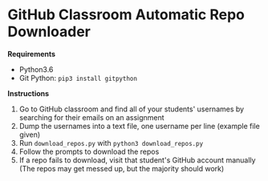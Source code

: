 # GitHub Classroom Automatic Repo Downloader

**Requirements**
- Python3.6
- Git Python: `pip3 install gitpython`

**Instructions**
1. Go to GitHub classroom and find all of your students' usernames by searching for their emails on an assignment
2. Dump the usernames into a text file, one username per line (example file given)
3. Run `download_repos.py` with `python3 download_repos.py`
4. Follow the prompts to download the repos
5. If a repo fails to download, visit that student's GitHub account manually (The repos may get messed up, but the majority should work) 
